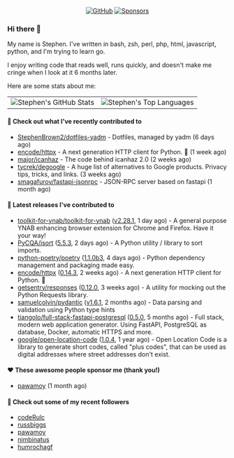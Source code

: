 <p align="center">
    <a href="https://github.com/StephenBrown2"><img src="https://img.shields.io/github/followers/StephenBrown2.svg?label=GitHub&style=social" alt="GitHub"></a>
    <a href="https://github.com/sponsors/StephenBrown2"><img src="https://img.shields.io/badge/Sponsors--_.svg?style=social&logo=github&logoColor=EA4AAA" alt="Sponsors"></a>
</p>

### Hi there 👋

My name is Stephen. I've written in bash, zsh, perl, php, html, javascript, python, and I'm trying to learn go.

I enjoy writing code that reads well, runs quickly, and doesn't make me cringe when I look at it 6 months later.

Here are some stats about me:

|     |     |
| --- | --- |
| ![Stephen's GitHub Stats](https://github-readme-stats.vercel.app/api?username=StephenBrown2&show_icons=true&count_private=true) | ![Stephen's Top Languages](https://github-readme-stats.vercel.app/api/top-langs/?username=StephenBrown2&layout=compact) |

#### 👷 Check out what I've recently contributed to

- [StephenBrown2/dotfiles-yadm](https://github.com/StephenBrown2/dotfiles-yadm) - Dotfiles, managed by yadm (6 days ago)
- [encode/httpx](https://github.com/encode/httpx) - A next generation HTTP client for Python. 🦋 (1 week ago)
- [major/icanhaz](https://github.com/major/icanhaz) - The code behind icanhaz 2.0 (2 weeks ago)
- [tycrek/degoogle](https://github.com/tycrek/degoogle) - A huge list of alternatives to Google products. Privacy tips, tricks, and links. (3 weeks ago)
- [smagafurov/fastapi-jsonrpc](https://github.com/smagafurov/fastapi-jsonrpc) - JSON-RPC server based on fastapi (1 month ago)



#### 🔭 Latest releases I've contributed to

- [toolkit-for-ynab/toolkit-for-ynab](https://github.com/toolkit-for-ynab/toolkit-for-ynab) ([v2.28.1](https://github.com/toolkit-for-ynab/toolkit-for-ynab/releases/tag/v2.28.1), 1 day ago) - A general purpose YNAB enhancing browser extension for Chrome and Firefox. Have it your way!
- [PyCQA/isort](https://github.com/PyCQA/isort) ([5.5.3](https://github.com/PyCQA/isort/releases/tag/5.5.3), 2 days ago) - A Python utility / library to sort imports.
- [python-poetry/poetry](https://github.com/python-poetry/poetry) ([1.1.0b3](https://github.com/python-poetry/poetry/releases/tag/1.1.0b3), 4 days ago) - Python dependency management and packaging made easy.
- [encode/httpx](https://github.com/encode/httpx) ([0.14.3](https://github.com/encode/httpx/releases/tag/0.14.3), 2 weeks ago) - A next generation HTTP client for Python. 🦋
- [getsentry/responses](https://github.com/getsentry/responses) ([0.12.0](https://github.com/getsentry/responses/releases/tag/0.12.0), 3 weeks ago) - A utility for mocking out the Python Requests library.
- [samuelcolvin/pydantic](https://github.com/samuelcolvin/pydantic) ([v1.6.1](https://github.com/samuelcolvin/pydantic/releases/tag/v1.6.1), 2 months ago) - Data parsing and validation using Python type hints
- [tiangolo/full-stack-fastapi-postgresql](https://github.com/tiangolo/full-stack-fastapi-postgresql) ([0.5.0](https://github.com/tiangolo/full-stack-fastapi-postgresql/releases/tag/0.5.0), 5 months ago) - Full stack, modern web application generator. Using FastAPI, PostgreSQL as database, Docker, automatic HTTPS and more.
- [google/open-location-code](https://github.com/google/open-location-code) ([1.0.4](https://github.com/google/open-location-code/releases/tag/1.0.4), 1 year ago) - Open Location Code is a library to generate short codes, called &#34;plus codes&#34;, that can be used as digital addresses where street addresses don&#39;t exist.

#### ❤️ These awesome people sponsor me (thank you!)

- [pawamoy](https://github.com/pawamoy) (1 month ago)

#### 👯 Check out some of my recent followers

- [codeRulc](https://github.com/codeRulc)
- [russbiggs](https://github.com/russbiggs)
- [pawamoy](https://github.com/pawamoy)
- [nimbinatus](https://github.com/nimbinatus)
- [humrochagf](https://github.com/humrochagf)


